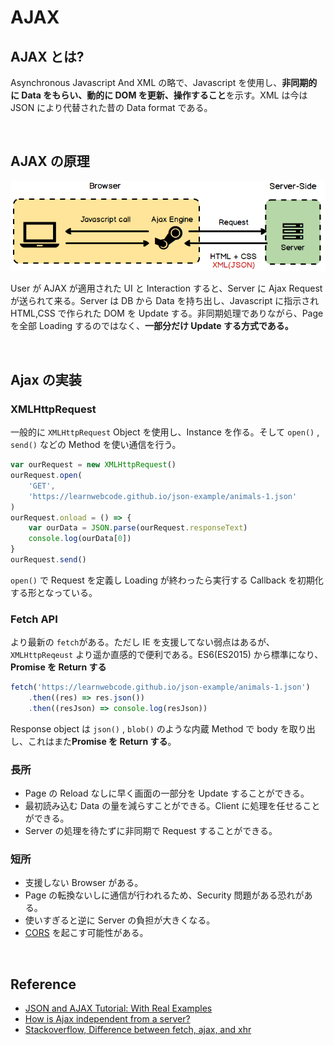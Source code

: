 # AJAX

## AJAX とは?

Asynchronous Javascript And XML の略で、Javascript を使用し、**非同期的に Data をもらい、動的に DOM を更新、操作すること**を示す。XML は今は JSON により代替された昔の Data format である。

<br>

## AJAX の原理

<img src="../../images/javascript/ajax.png">

User が AJAX が適用された UI と Interaction すると、Server に Ajax Request が送られて来る。Server は DB から Data を持ち出し、Javascript に指示され HTML,CSS で作られた DOM を Update する。非同期処理でありながら、Page を全部 Loading するのではなく、**一部分だけ Update する方式である。**

<br>

## Ajax の実装

### XMLHttpRequest

一般的に `XMLHttpRequest` Object を使用し、Instance を作る。そして `open()` , `send()` などの Method を使い通信を行う。

```javascript
var ourRequest = new XMLHttpRequest()
ourRequest.open(
    'GET',
    'https://learnwebcode.github.io/json-example/animals-1.json'
)
ourRequest.onload = () => {
    var ourData = JSON.parse(ourRequest.responseText)
    console.log(ourData[0])
}
ourRequest.send()
```

`open()` で Request を定義し Loading が終わったら実行する Callback を初期化する形となっている。

### Fetch API

より最新の `fetch`がある。ただし IE を支援してない弱点はあるが、`XMLHttpReqeust` より遥か直感的で便利である。ES6(ES2015) から標準になり、**Promise を Return する**

```javascript
fetch('https://learnwebcode.github.io/json-example/animals-1.json')
    .then((res) => res.json())
    .then((resJson) => console.log(resJson))
```

Response object は `json()` , `blob()` のような内蔵 Method で body を取り出し、これはまた**Promise を Return する**。

### 長所

-   Page の Reload なしに早く画面の一部分を Update することができる。
-   最初読み込む Data の量を減らすことができる。Client に処理を任せることができる。
-   Server の処理を待たずに非同期で Request することができる。

### 短所

-   支援しない Browser がある。
-   Page の転換ないしに通信が行われるため、Security 問題がある恐れがある。
-   使いすぎると逆に Server の負担が大きくなる。
-   [CORS](https://github.com/TERADA-DANTE/Frontend-study/blob/master/Notes/security/sop.md) を起こす可能性がある。

<br>

## Reference

-   [JSON and AJAX Tutorial: With Real Examples](https://www.youtube.com/watch?v=rJesac0_Ftw)
-   [How is Ajax independent from a server?](https://www.quora.com/How-is-Ajax-independent-from-a-server)
-   [Stackoverflow, Difference between fetch, ajax, and xhr](https://stackoverflow.com/questions/52261136/difference-between-fetch-ajax-and-xhr)
